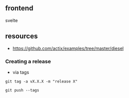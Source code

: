 ## frontend

svelte

## resources

- https://github.com/actix/examples/tree/master/diesel

### Creating a release

- via tags

```
git tag -a vX.X.X -m "release X"
```

```
git push --tags
```
